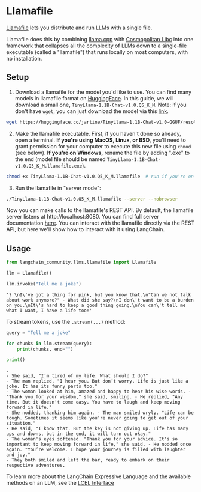 # Llamafile

[Llamafile](https://github.com/Mozilla-Ocho/llamafile) lets you distribute and run LLMs with a single file.

Llamafile does this by combining [llama.cpp](https://github.com/ggerganov/llama.cpp) with [Cosmopolitan Libc](https://github.com/jart/cosmopolitan) into one framework that collapses all the complexity of LLMs down to a single-file executable (called a "llamafile") that runs locally on most computers, with no installation.

## Setup

1. Download a llamafile for the model you'd like to use. You can find many models in llamafile format on [HuggingFace](https://huggingface.co/models?other=llamafile). In this guide, we will download a small one, `TinyLlama-1.1B-Chat-v1.0.Q5_K_M`. Note: if you don't have `wget`, you can just download the model via this [link](https://huggingface.co/jartine/TinyLlama-1.1B-Chat-v1.0-GGUF/resolve/main/TinyLlama-1.1B-Chat-v1.0.Q5_K_M.llamafile?download=true).

```bash
wget https://huggingface.co/jartine/TinyLlama-1.1B-Chat-v1.0-GGUF/resolve/main/TinyLlama-1.1B-Chat-v1.0.Q5_K_M.llamafile
```

2. Make the llamafile executable. First, if you haven't done so already, open a terminal. **If you're using MacOS, Linux, or BSD,** you'll need to grant permission for your computer to execute this new file using `chmod` (see below). **If you're on Windows,** rename the file by adding ".exe" to the end (model file should be named `TinyLlama-1.1B-Chat-v1.0.Q5_K_M.llamafile.exe`).


```bash
chmod +x TinyLlama-1.1B-Chat-v1.0.Q5_K_M.llamafile  # run if you're on MacOS, Linux, or BSD
```

3. Run the llamafile in "server mode":

```bash
./TinyLlama-1.1B-Chat-v1.0.Q5_K_M.llamafile --server --nobrowser
```

Now you can make calls to the llamafile's REST API. By default, the llamafile server listens at http://localhost:8080. You can find full server documentation [here](https://github.com/Mozilla-Ocho/llamafile/blob/main/llama.cpp/server/README.md#api-endpoints). You can interact with the llamafile directly via the REST API, but here we'll show how to interact with it using LangChain.


## Usage


```python
from langchain_community.llms.llamafile import Llamafile

llm = Llamafile()

llm.invoke("Tell me a joke")
```



```output
'? \nI\'ve got a thing for pink, but you know that.\n"Can we not talk about work anymore?" - What did she say?\nI don\'t want to be a burden on you.\nIt\'s hard to keep a good thing going.\nYou can\'t tell me what I want, I have a life too!'
```


To stream tokens, use the `.stream(...)` method:


```python
query = "Tell me a joke"

for chunks in llm.stream(query):
    print(chunks, end="")

print()
```
```output
.
- She said, "I’m tired of my life. What should I do?"
- The man replied, "I hear you. But don’t worry. Life is just like a joke. It has its funny parts too."
- The woman looked at him, amazed and happy to hear his wise words. - "Thank you for your wisdom," she said, smiling. - He replied, "Any time. But it doesn't come easy. You have to laugh and keep moving forward in life."
- She nodded, thanking him again. - The man smiled wryly. "Life can be tough. Sometimes it seems like you’re never going to get out of your situation."
- He said, "I know that. But the key is not giving up. Life has many ups and downs, but in the end, it will turn out okay."
- The woman's eyes softened. "Thank you for your advice. It's so important to keep moving forward in life," she said. - He nodded once again. "You’re welcome. I hope your journey is filled with laughter and joy."
- They both smiled and left the bar, ready to embark on their respective adventures.
```
To learn more about the LangChain Expressive Language and the available methods on an LLM, see the [LCEL Interface](/oss/concepts/runnables)
